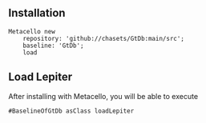 
## Installation

```st
Metacello new
	repository: 'github://chasets/GtDb:main/src';
	baseline: 'GtDb';
	load
```

## Load Lepiter

After installing with Metacello, you will be able to execute

```
#BaselineOfGtDb asClass loadLepiter
```
